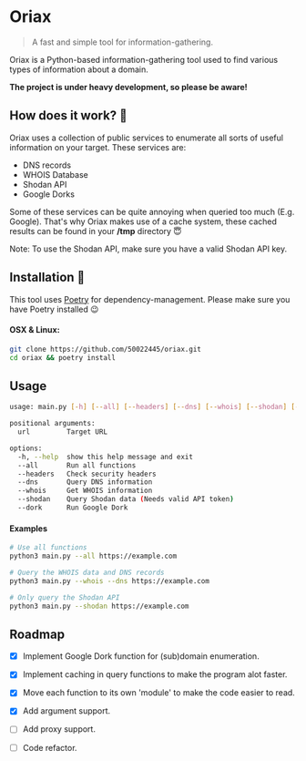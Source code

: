 # Oriax
> A fast and simple tool for information-gathering.

Oriax is a Python-based information-gathering tool used to find various types of information about a domain.

**The project is under heavy development, so please be aware!**

## How does it work? 🤠
Oriax uses a collection of public services to enumerate all sorts of useful information on your target.
These services are:
* DNS records
* WHOIS Database
* Shodan API
* Google Dorks

Some of these services can be quite annoying when queried too much (E.g. Google). That's why Oriax makes use of a cache system, these cached results can be found in your **/tmp** directory :innocent:

Note: To use the Shodan API, make sure you have a valid Shodan API key.

## Installation :wrench:

This tool uses [Poetry](https://python-poetry.org/docs/) for dependency-management.
Please make sure you have Poetry installed :wink:

#### OSX & Linux:

```sh
git clone https://github.com/50022445/oriax.git
cd oriax && poetry install
```

## Usage
```sh
usage: main.py [-h] [--all] [--headers] [--dns] [--whois] [--shodan] [--dork] url

positional arguments:
  url         Target URL

options:
  -h, --help  show this help message and exit
  --all       Run all functions
  --headers   Check security headers
  --dns       Query DNS information
  --whois     Get WHOIS information
  --shodan    Query Shodan data (Needs valid API token)
  --dork      Run Google Dork
```

#### Examples
```sh
# Use all functions
python3 main.py --all https://example.com
```
```sh
# Query the WHOIS data and DNS records
python3 main.py --whois --dns https://example.com
```
```sh
# Only query the Shodan API
python3 main.py --shodan https://example.com
```

## Roadmap
- [x] Implement Google Dork function for (sub)domain enumeration.
- [x] Implement caching in query functions to make the program alot faster.
- [x] Move each function to its own 'module' to make the code easier to read.
- [x] Add argument support.
- [ ] Add proxy support.
- [ ] Code refactor.

